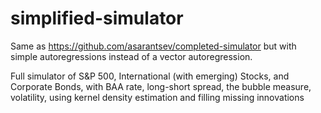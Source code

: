 # simplified-simulator
Same as https://github.com/asarantsev/completed-simulator
but with simple autoregressions instead of a vector autoregression.

Full simulator of S&P 500, International (with emerging) Stocks, and Corporate Bonds, with BAA rate, long-short spread, the bubble measure, volatility, using kernel density estimation and filling missing innovations
